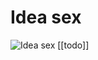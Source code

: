 # Idea sex

![Idea sex](https://user-images.githubusercontent.com/31969517/119852310-d18bd300-bf2c-11eb-8e4d-a608ad456039.png)
[[todo]]
